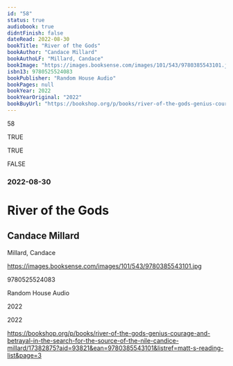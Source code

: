 ```yaml
---
id: "58"
status: true
audiobook: true
didntFinish: false
dateRead: 2022-08-30
bookTitle: "River of the Gods"
bookAuthor: "Candace Millard"
bookAuthoLF: "Millard, Candace"
bookImage: "https://images.booksense.com/images/101/543/9780385543101.jpg"
isbn13: 9780525524083
bookPublisher: "Random House Audio"
bookPages: null
bookYear: 2022
bookYearOriginal: "2022"
bookBuyUrl: "https://bookshop.org/p/books/river-of-the-gods-genius-courage-and-betrayal-in-the-search-for-the-source-of-the-nile-candice-millard/17382875?aid=93821&ean=9780385543101&listref=matt-s-reading-list&page=3"
---
```

58

TRUE

TRUE

FALSE

### 2022-08-30

# River of the Gods

## Candace Millard

Millard, Candace

https://images.booksense.com/images/101/543/9780385543101.jpg

9780525524083

Random House Audio

2022

2022

https://bookshop.org/p/books/river-of-the-gods-genius-courage-and-betrayal-in-the-search-for-the-source-of-the-nile-candice-millard/17382875?aid=93821&ean=9780385543101&listref=matt-s-reading-list&page=3